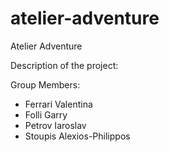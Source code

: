 # atelier-adventure
Atelier Adventure

Description of the project: <pending>

Group Members:
- Ferrari Valentina
- Folli Garry
- Petrov Iaroslav
- Stoupis Alexios-Philippos
